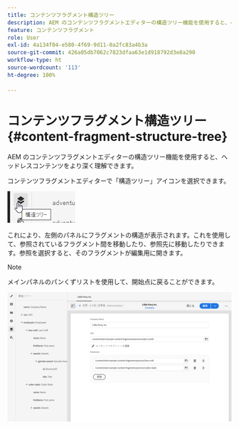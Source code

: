 ```yaml
---
title: コンテンツフラグメント構造ツリー
description: AEM のコンテンツフラグメントエディターの構造ツリー機能を使用すると、ヘッドレスコンテンツをより深く理解できます。
feature: コンテンツフラグメント
role: User
exl-id: 4a134f04-e580-4f69-9d11-0a2fc83a4b3a
source-git-commit: 426a05db7062c7823dfaa63e1d918792d3e8a290
workflow-type: ht
source-wordcount: '113'
ht-degree: 100%

---
```


# コンテンツフラグメント構造ツリー {#content-fragment-structure-tree}

AEM のコンテンツフラグメントエディターの構造ツリー機能を使用すると、ヘッドレスコンテンツをより深く理解できます。

コンテンツフラグメントエディターで「構造ツリー」アイコンを選択できます。

![コンテンツフラグメント構造ツリー](assets/cfm-structuretree-01.png)

これにより、左側のパネルにフラグメントの構造が表示されます。これを使用して、参照されているフラグメント間を移動したり、参照先に移動したりできます。参照を選択すると、そのフラグメントが編集用に開きます。

>[!NOTE]
>
>メインパネルのパンくずリストを使用して、開始点に戻ることができます。

![コンテンツフラグメント構造ツリー](assets/cfm-structuretree-02.png)
